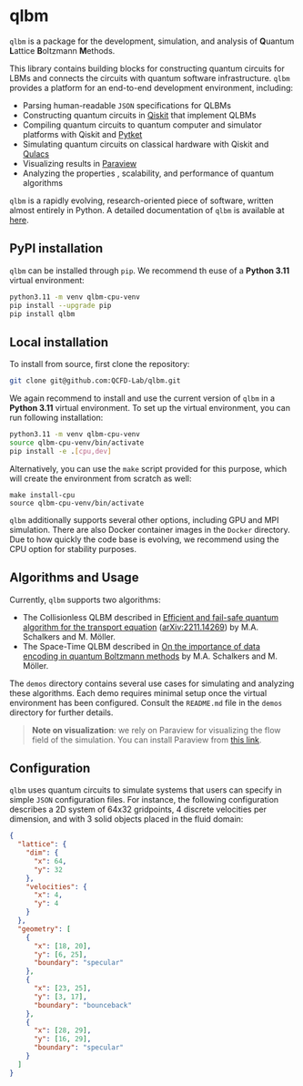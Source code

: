 # qlbm

`qlbm` is a package for the development, simulation, and analysis of **Q**uantum **L**attice **B**oltzmann **M**ethods.



This library contains building blocks for constructing quantum circuits for LBMs and connects the circuits with quantum software infrastructure. `qlbm` provides a platform for an end-to-end development environment, including:

- Parsing human-readable `JSON` specifications for QLBMs
- Constructing quantum circuits in [Qiskit](https://www.ibm.com/quantum/qiskit) that implement QLBMs
- Compiling quantum circuits to quantum computer and simulator platforms with Qiskit and [Pytket](https://tket.quantinuum.com/api-docs/)
- Simulating quantum circuits on classical hardware with Qiskit and [Qulacs](http://docs.qulacs.org/en/latest/)
- Visualizing results in [Paraview](https://www.paraview.org/)
- Analyzing the properties , scalability, and performance of quantum algorithms

`qlbm` is a rapidly evolving, research-oriented piece of software, written almost entirely in Python. A detailed documentation of `qlbm` is available at [here](https://qcfd-lab.github.io/qlbm/).

## PyPI installation

`qlbm` can be installed through `pip`. We recommend th euse of a **Python 3.11** virtual environment:

```bash
python3.11 -m venv qlbm-cpu-venv
pip install --upgrade pip
pip install qlbm
```

## Local installation

To install from source, first clone the repository:

```bash
git clone git@github.com:QCFD-Lab/qlbm.git
```

We again recommend to install and use the current version of `qlbm` in a **Python 3.11** virtual environment. To set up the virtual environment, you can run following installation:

```bash
python3.11 -m venv qlbm-cpu-venv
source qlbm-cpu-venv/bin/activate
pip install -e .[cpu,dev]
```

Alternatively, you can use the `make` script provided for this purpose, which will create the environment from scratch as well:

```
make install-cpu
source qlbm-cpu-venv/bin/activate
```

`qlbm` additionally supports several other options, including GPU and MPI simulation. There are also Docker container images in the `Docker` directory. Due to how quickly the code base is evolving, we recommend using the CPU option for stability purposes.

## Algorithms and Usage


Currently, `qlbm` supports two algorithms:
 - The Collisionless QLBM described in [Efficient and fail-safe quantum algorithm for the transport equation](https://doi.org/10.1016/j.jcp.2024.112816) ([arXiv:2211.14269](https://arxiv.org/abs/2211.14269)) by M.A. Schalkers and M. Möller.
 - The Space-Time QLBM described in [On the importance of data encoding in quantum Boltzmann methods](https://link.springer.com/article/10.1007/s11128-023-04216-6) by M.A. Schalkers and M. Möller.

The `demos` directory contains several use cases for simulating and analyzing these algorithms. Each demo requires minimal setup once the virtual environment has been configured. Consult the `README.md` file in the `demos` directory for further details.

> **Note on visualization**: we rely on  Paraview for visualizing the flow field of the simulation. You can install Paraview from [this link](https://www.paraview.org/download/).

## Configuration

`qlbm` uses quantum circuits to simulate systems that users can specify in simple `JSON` configuration files. For instance, the following configuration describes a 2D system of 64x32 gridpoints, 4 discrete velocities per dimension, and with 3 solid objects placed in the fluid domain:

```JSON
{
  "lattice": {
    "dim": {
      "x": 64,
      "y": 32
    },
    "velocities": {
      "x": 4,
      "y": 4
    }
  },
  "geometry": [
    {
      "x": [18, 20],
      "y": [6, 25],
      "boundary": "specular"
    },
    {
      "x": [23, 25],
      "y": [3, 17],
      "boundary": "bounceback"
    },
    {
      "x": [28, 29],
      "y": [16, 29],
      "boundary": "specular"
    }
  ]
}
```